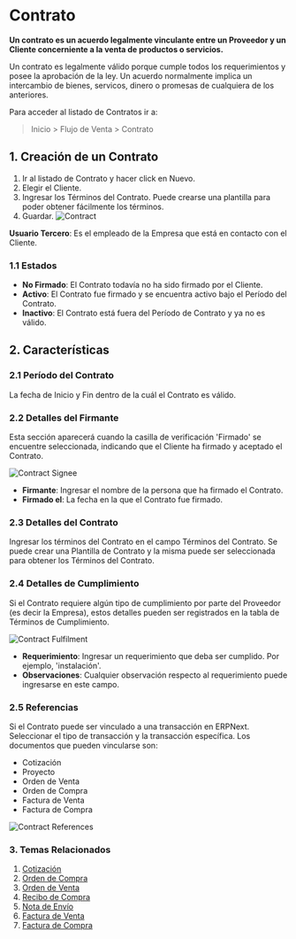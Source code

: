 <!-- add-breadcrumbs -->
# Contrato

**Un contrato es un acuerdo legalmente vinculante entre un Proveedor y un Cliente concerniente a la venta de productos o servicios.**

Un contrato es legalmente válido porque cumple todos los requerimientos y posee la aprobación de la ley. Un acuerdo normalmente implica un intercambio de bienes, servicos, dinero o promesas de cualquiera de los anteriores. 

Para acceder al listado de Contratos ir a: 
> Inicio > Flujo de Venta > Contrato


## 1. Creación de un Contrato
1. Ir al listado de Contrato y hacer click en Nuevo. 
1. Elegir el Cliente.
1. Ingresar los Términos del Contrato. Puede crearse una plantilla para poder obtener fácilmente los términos. 
1. Guardar.
    ![Contract](/docs/assets/img/crm/contract.png)

**Usuario Tercero**: Es el empleado de la Empresa que está en contacto con el Cliente. 

### 1.1 Estados

* **No Firmado**: El Contrato todavía no ha sido firmado por el Cliente. 
* **Activo**: El Contrato fue firmado y se encuentra activo bajo el Período del Contrato.
* **Inactivo**: El Contrato está fuera del Período de Contrato y ya no es válido. 

## 2. Características
### 2.1 Período del Contrato
La fecha de Inicio y Fin dentro de la cuál el Contrato es válido.

### 2.2 Detalles del Firmante
Esta sección aparecerá cuando la casilla de verificación 'Firmado' se encuentre seleccionada, indicando que el Cliente ha firmado y aceptado el Contrato. 

![Contract Signee](/docs/assets/img/crm/contract-signee.png)

* **Firmante**: Ingresar el nombre de la persona que ha firmado el Contrato.
* **Firmado el**: La fecha en la que el Contrato fue firmado. 

### 2.3 Detalles del Contrato
Ingresar los términos del Contrato en el campo Términos del Contrato. Se puede crear una Plantilla de Contrato y la misma puede ser seleccionada para obtener los Términos del Contrato. 

### 2.4 Detalles de Cumplimiento
Si el Contrato requiere algún tipo de cumplimiento por parte del Proveedor (es decir la Empresa), estos detalles pueden ser registrados en la tabla de Términos de Cumplimiento. 

![Contract Fulfilment](/docs/assets/img/crm/contract-fulfilment.png)

* **Requerimiento**: Ingresar un requerimiento que deba ser cumplido. Por ejemplo, 'instalación'.
* **Observaciones**: Cualquier observación respecto al requerimiento puede ingresarse en este campo. 

### 2.5 Referencias
Si el Contrato puede ser vinculado a una transacción en ERPNext. Seleccionar el tipo de transacción y la transacción específica. Los documentos que pueden vincularse son:  

* Cotización
* Proyecto
* Orden de Venta
* Orden de Compra
* Factura de Venta
* Factura de Compra

![Contract References](/docs/assets/img/crm/contract-reference.png)

### 3. Temas Relacionados
1. [Cotización](/docs/user/manual/en/selling/quotation)
1. [Orden de Compra](/docs/user/manual/en/buying/purchase-order)
1. [Orden de Venta](/docs/user/manual/en/selling/sales-order)
1. [Recibo de Compra](/docs/user/manual/en/stock/purchase-receipt)
1. [Nota de Envío](/docs/user/manual/en/stock/delivery-note)
1. [Factura de Venta](/docs/user/manual/en/accounts/sales-invoice)
1. [Factura de Compra](/docs/user/manual/en/accounts/purchase-invoice)
